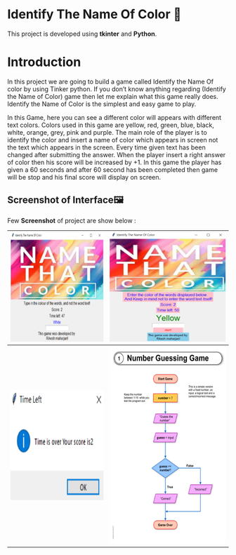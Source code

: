 # Identify The Name Of Color :rainbow:

This project is developed using **tkinter** and **Python**.

# Introduction
In this project we are going to build a game called Identify the Name Of color by using Tinker python. If you don’t know anything regarding (Identify the Name of Color) game then let me explain what this game really does. Identify the Name of Color is the simplest and easy game to play.

In this Game, here you can see a different color will appears with different text colors. Colors used in this game are yellow, red, green, blue, black, white, orange, grey, pink and purple. The main role of the player is to identify the color and insert a name of color which appears in screen not the text which appears in the screen. Every time given text has been changed after submitting the answer. When the player insert a right answer of color then his score will be increased by +1. In this game the player has given a 60 seconds and after 60 second has been completed then game will be stop and his final score will display on screen. 

## Screenshot of Interface🖼
 Few **Screenshot** of project are show below :
<table>
  <tr>
    <th><img src='image/1.png' alt="Interface before start game"  height='250' width='300'> </th>
    <th><img src='image/2.png' alt="Interface after start game" height='250' width='300'></th>
  </tr>
  <tr>
  <th><img src='image/3.png' alt="Score Board" height='250' width='400'></th>
   
  <th><img src='image/4.png' alt="Block Diagram" height='450' width='500'></th>
  </tr>
 </table>

